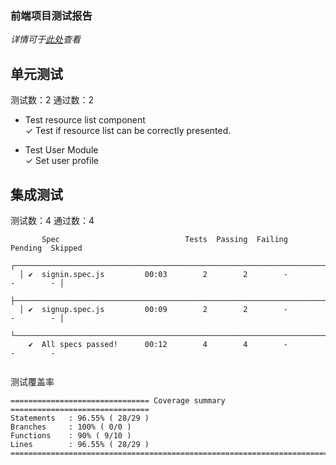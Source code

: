 ### 前端项目测试报告
*详情可于[此处](https://github.com/NoManWorkingITPJMnage/sysurs-fe/actions/runs/196450939)查看*

## 单元测试
测试数：2
通过数：2
* Test resource list component  
    ✓ Test if resource list can be correctly presented.

* Test User Module  
    ✓ Set user profile

## 集成测试
测试数：4
通过数：4

```
       Spec                            Tests  Passing  Failing  Pending  Skipped  
  ┌──────────────────────────────────────────────────────────────────────────────┐
  │ ✔  signin.spec.js         00:03        2        2        -        -        - │
  ├──────────────────────────────────────────────────────────────────────────────┤
  │ ✔  signup.spec.js         00:09        2        2        -        -        - │
  └──────────────────────────────────────────────────────────────────────────────┘
    ✔  All specs passed!      00:12        4        4        -        -        -  
    
```
测试覆盖率
```
=============================== Coverage summary ===============================
Statements   : 96.55% ( 28/29 )
Branches     : 100% ( 0/0 )
Functions    : 90% ( 9/10 )
Lines        : 96.55% ( 28/29 )
================================================================================
```

